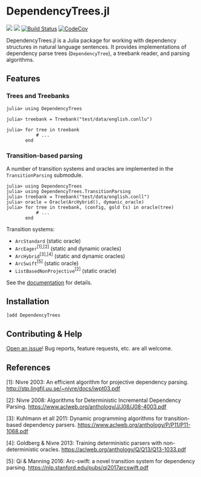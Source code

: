 # DependencyTrees.jl

[![](https://img.shields.io/badge/docs-stable-blue.svg)](https://dellison.github.io/DependencyTrees.jl/stable) [![](https://img.shields.io/badge/docs-dev-blue.svg)](https://dellison.github.io/DependencyTrees.jl/dev) [![Build Status](https://travis-ci.org/dellison/DependencyTrees.jl.svg?branch=master)](https://travis-ci.org/dellison/DependencyTrees.jl) [![CodeCov](https://codecov.io/gh/dellison/DependencyTrees.jl/branch/master/graph/badge.svg)](https://codecov.io/gh/dellison/DependencyTrees.jl)

DependencyTrees.jl is a Julia package for working with dependency structures in natural language sentences. It provides implementations of dependency parse trees (`DependencyTree`), a treebank reader, and parsing algorithms.

## Features

### Trees and Treebanks

```julia-repl
julia> using DependencyTrees

julia> treebank = Treebank("test/data/english.conllu")

julia> for tree in treebank
           # ...
       end
```

### Transition-based parsing

A number of transition systems and oracles are implemented in the `TransitionParsing` submodule.

```julia-repl
julia> using DependencyTrees
julia> using DependencyTrees.TransitionParsing
julia> treebank = Treebank("test/data/english.conll")
julia> oracle = Oracle(ArcHybrid(), dymanic_oracle)
julia> for tree in treebank, (config, gold ts) in oracle(tree)
           # ...
       end
```

Transition systems:

* `ArcStandard` (static oracle)
* `ArcEager`<sup>[1],[2]</sup> (static and dynamic oracles)
* `ArcHybrid`<sup>[3],[4]</sup> (static and dynamic oracles)
* `ArcSwift`<sup>[5]</sup> (static oracle)
* `ListBasedNonProjective`<sup>[2]</sup> (static oracle)

See the [documentation](https://dellison.github.io/DependencyTrees.jl/stable/transition_parsing) for details.

## Installation

```
]add DependencyTrees
```

## Contributing & Help

[Open an issue](https://github.com/dellison/DependencyTrees.jl/issues/new)! Bug reports, feature requests, etc. are all welcome.

## References

[1]: Nivre 2003: An efficient algorithm for projective dependency parsing. http://stp.lingfil.uu.se/~nivre/docs/iwpt03.pdf

[2]: Nivre 2008: Algorithms for Deterministic Incremental Dependency Parsing. https://www.aclweb.org/anthology/J/J08/J08-4003.pdf

[3]: Kuhlmann et all 2011: Dynamic programming algorithms for transition-based dependency parsers. https://www.aclweb.org/anthology/P/P11/P11-1068.pdf

[4]: Goldberg & Nivre 2013: Training deterministic parsers with non-deterministic oracles. https://aclweb.org/anthology/Q/Q13/Q13-1033.pdf

[5]: Qi & Manning 2016: Arc-swift: a novel transition system for dependency parsing. https://nlp.stanford.edu/pubs/qi2017arcswift.pdf
